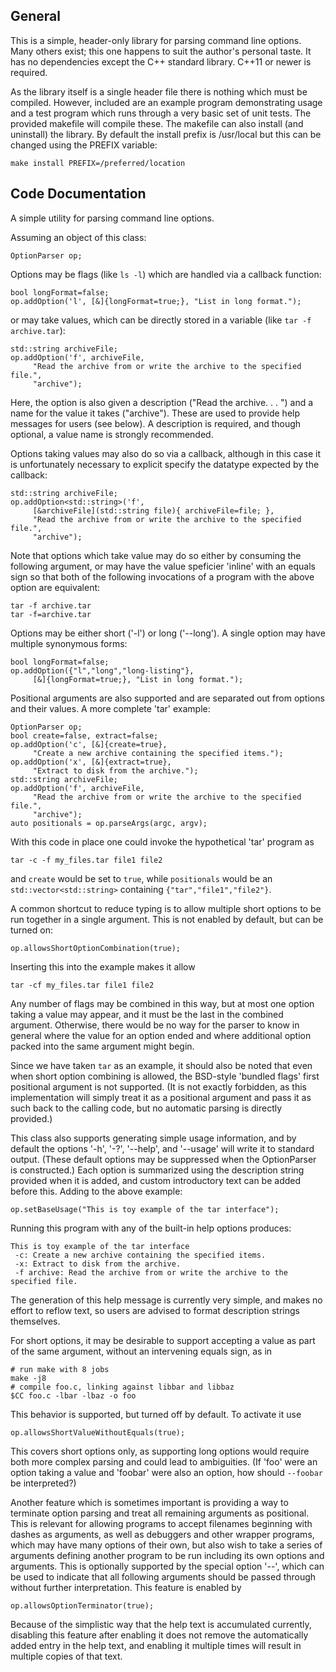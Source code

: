 General
-------

This is a simple, header-only library for parsing command line options. Many others exist; this one happens to suit the author's personal taste. It has no dependencies except the C++ standard library. C++11 or newer is required. 

As the library itself is a single header file there is nothing which must be compiled. However, included are an example program demonstrating usage and a test program which runs through a very basic set of unit tests. The provided makefile will compile these. The makefile can also install (and uninstall) the library. By default the install prefix is /usr/local but this can be changed using the PREFIX variable:

	make install PREFIX=/preferred/location

Code Documentation
------------------

A simple utility for parsing command line options. 

Assuming an object of this class:

	OptionParser op;

Options may be flags (like `ls -l`) which are handled via a callback function:

	bool longFormat=false;
	op.addOption('l', [&]{longFormat=true;}, "List in long format.");

or may take values, which can be directly stored in a variable 
(like `tar -f archive.tar`):

	std::string archiveFile;
	op.addOption('f', archiveFile, 
	     "Read the archive from or write the archive to the specified file.",
	     "archive");

Here, the option is also given a description ("Read the archive. . . ") and a 
name for the value it takes ("archive"). These are used to provide help
messages for users (see below). A description is required, and though optional,
a value name is strongly recommended.

Options taking values may also do so via a callback, although in this case
it is unfortunately necessary to explicit specify the datatype expected by
the callback:

	std::string archiveFile;
	op.addOption<std::string>('f',
	     [&archiveFile](std::string file){ archiveFile=file; },
	     "Read the archive from or write the archive to the specified file.",
	     "archive");

Note that options which take value may do so either by consuming the 
following argument, or may have the value speficier 'inline' with an equals 
sign so that both of the following invocations of a program with the above 
option are equivalent:

	tar -f archive.tar
	tar -f=archive.tar

Options may be either short ('-l') or long ('--long'). A single option may
have multiple synonymous forms:

	bool longFormat=false;
	op.addOption({"l","long","long-listing"}, 
	     [&]{longFormat=true;}, "List in long format.");

Positional arguments are also supported and are separated out from options
and their values. A more complete 'tar' example:

	OptionParser op;
	bool create=false, extract=false;
	op.addOption('c', [&]{create=true}, 
	     "Create a new archive containing the specified items.");
	op.addOption('x', [&]{extract=true}, 
	     "Extract to disk from the archive.");
	std::string archiveFile;
	op.addOption('f', archiveFile, 
	     "Read the archive from or write the archive to the specified file.",
	     "archive");
	auto positionals = op.parseArgs(argc, argv);

With this code in place one could invoke the hypothetical 'tar' program as

	tar -c -f my_files.tar file1 file2

and `create` would be set to `true`, while `positionals` would be an
`std::vector<std::string>` containing `{"tar","file1","file2"}`. 

A common shortcut to reduce typing is to allow multiple short options to be
run together in a single argument. This is not enabled by default, but can
be turned on:

	op.allowsShortOptionCombination(true);

Inserting this into the example makes it allow

	tar -cf my_files.tar file1 file2

Any number of flags may be combined in this way, but at most one option taking 
a value may appear, and it must be the last in the combined argument. Otherwise,
there would be no way for the parser to know in general where the value for an
option ended and where additional option packed into the same argument might
begin. 

Since we have taken `tar` as an example, it should also be noted that even
when short option combining is allowed, the BSD-style 'bundled flags' first
positional argument is not supported. (It is not exactly forbidden, as this
implementation will simply treat it as a positional argument and pass it as
such back to the calling code, but no automatic parsing is directly provided.)

This class also supports generating simple usage information, and by default
the options '-h', '-?', '--help', and '--usage' will write it to standard 
output. (These default options may be suppressed when the OptionParser is 
constructed.) Each option is summarized using the description string provided 
when it is added, and custom introductory text can be added before this. 
Adding to the above example:

	op.setBaseUsage("This is toy example of the tar interface");

Running this program with any of the built-in help options produces:

	This is toy example of the tar interface
	 -c: Create a new archive containing the specified items.
	 -x: Extract to disk from the archive.
	 -f archive: Read the archive from or write the archive to the specified file.

The generation of this help message is currently very simple, and makes no 
effort to reflow text, so users are advised to format description strings 
themselves. 

For short options, it may be desirable to support accepting a value as part of the 
same argument, without an intervening equals sign, as in

	# run make with 8 jobs
	make -j8
	# compile foo.c, linking against libbar and libbaz
	$CC foo.c -lbar -lbaz -o foo

This behavior is supported, but turned off by default. To activate it use

	op.allowsShortValueWithoutEquals(true);

This covers short options only, as supporting long options would require both more
complex parsing and could lead to ambiguities. (If 'foo' were an option taking a 
value and 'foobar' were also an option, how should `--foobar` be interpreted?)

Another feature which is sometimes important is providing a way to terminate option
parsing and treat all remaining arguments as positional. This is relevant for 
allowing programs to accept filenames beginning with dashes as arguments, as well as
debuggers and other wrapper programs, which may have many options of their own, but 
also wish to take a series of arguments defining another program to be run including 
its own options and arguments. This is optionally supported by the special option 
'--', which can be used to indicate that all following arguments should be passed 
through without further interpretation. This feature is enabled by

	op.allowsOptionTerminator(true);

Because of the simplistic way that the help text is accumulated currently, disabling
this feature after enabling it does not remove the automatically added entry in the 
help text, and enabling it multiple times will result in multiple copies of that text. 
